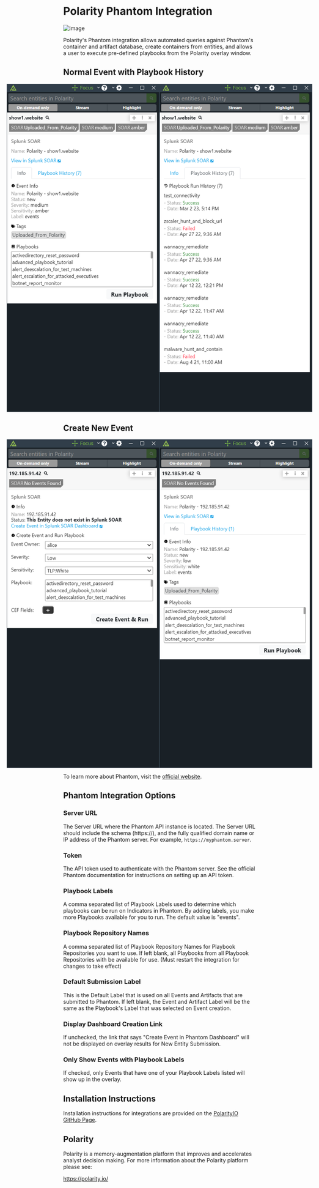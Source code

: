 # Polarity Phantom Integration

![image](https://img.shields.io/badge/status-beta-green.svg)

Polarity's Phantom integration allows automated queries against Phantom's container and artifact database, create containers from entities, and allows a user to execute pre-defined playbooks from the Polarity overlay window.

## Normal Event with Playbook History
<div style="display:flex; justify-content:center; align-items:center;">
  <img width="400" alt="Integration Example Event Info" src="./assets/integration-example-event-info.png">
  <img width="400" alt="Integration Example Event History" src="./assets/integration-example-event-history.png">
</div>

## Create New Event
<div style="display:flex; justify-content:center; align-items:center;">
  <img width="400" alt="Integration Example New Event" src="./assets/integration-example-new-event.png">
  <img width="400" alt="Integration Example New Event Created" src="./assets/integration-example-new-event-created.png">
</div>

To learn more about Phantom, visit the [official website](https://www.phantom.us).


## Phantom Integration Options

### Server URL

The Server URL where the Phantom API instance is located.  The Server URL should include the schema (https://), and the fully qualified domain name or IP address of the Phantom server. For example, `https://myphantom.server`.

### Token

The API token used to authenticate with the Phantom server.  See the official Phantom documentation for instructions on setting up an API token.

### Playbook Labels

A comma separated list of Playbook Labels used to determine which playbooks can be run on Indicators in Phantom. By adding labels, you make more Playbooks available for you to run. The default value is "events".

### Playbook Repository Names

A comma separated list of Playbook Repository Names for Playbook Repositories you want to use. If left blank, all Playbooks from all Playbook Repositories with be available for use. (Must restart the integration for changes to take effect)

### Default Submission Label

This is the Default Label that is used on all Events and Artifacts that are submitted to Phantom. If left blank, the Event and Artifact Label will be the same as the Playbook's Label that was selected on Event creation.

### Display Dashboard Creation Link

If unchecked, the link that says "Create Event in Phantom Dashboard" will not be displayed on overlay results for New Entity Submission.


### Only Show Events with Playbook Labels

If checked, only Events that have one of your Playbook Labels listed will show up in the overlay.


## Installation Instructions

Installation instructions for integrations are provided on the [PolarityIO GitHub Page](https://polarityio.github.io/).


## Polarity

Polarity is a memory-augmentation platform that improves and accelerates analyst decision making.  For more information about the Polarity platform please see:

https://polarity.io/
